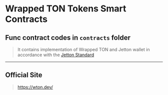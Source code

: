 # Wrapped TON Tokens Smart Contracts

## Func contract codes in `contracts` folder
> It contains implementation of Wrapped TON and Jetton wallet in accordance with the [Jetton Standard](https://github.com/ton-blockchain/TIPs/issues/74)

---

## Official Site
> https://wton.dev/